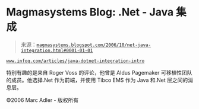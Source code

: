 <!--yml

分类：未分类

日期：2024-05-18 05:16:42

-->

# Magmasystems Blog: .Net - Java 集成

> 来源：[`magmasystems.blogspot.com/2006/10/net-java-integration.html#0001-01-01`](http://magmasystems.blogspot.com/2006/10/net-java-integration.html#0001-01-01)

[`www.infoq.com/articles/java-dotnet-integration-intro`](http://www.infoq.com/articles/java-dotnet-integration-intro)

特别有趣的是来自 Roger Voss 的评论，他曾是 Aldus Pagemaker 可移植性团队的成员。他选择.Net 作为前端，并使用 Tibco EMS 作为 Java 和.Net 层之间的消息层。

©2006 Marc Adler - 版权所有

